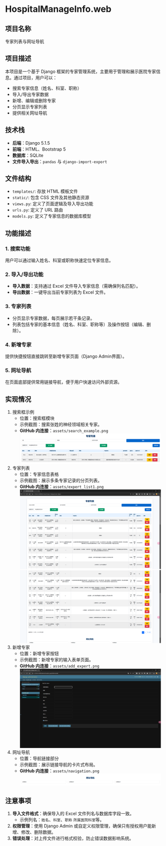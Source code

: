 # HospitalManageInfo.web
## 项目名称
专家列表与网址导航

## 项目描述
本项目是一个基于 Django 框架的专家管理系统，主要用于管理和展示医院专家信息。通过项目，用户可以：

- 搜索专家信息（姓名、科室、职称）
- 导入/导出专家数据
- 新增、编辑或删除专家
- 分页显示专家列表
- 提供相关网址导航

## 技术栈
- **后端**：Django 5.1.5
- **前端**：HTML、Bootstrap 5
- **数据库**：SQLite
- **文件导入导出**：`pandas` 与 `django-import-export`

## 文件结构
- `templates/`: 存放 HTML 模板文件
- `static/`: 包含 CSS 文件及其他静态资源
- `views.py`: 定义了页面逻辑及导入导出功能
- `urls.py`: 定义了 URL 路由
- `models.py`: 定义了专家信息的数据库模型

## 功能描述
### 1. 搜索功能
用户可以通过输入姓名、科室或职称快速定位专家信息。

### 2. 导入/导出功能
- **导入数据**：支持通过 Excel 文件导入专家信息（需确保列名匹配）。
- **导出数据**：一键导出当前专家列表为 Excel 文件。

### 3. 专家列表
- 分页显示专家数据，每页展示若干条记录。
- 列表包括专家的基本信息（姓名、科室、职称等）及操作按钮（编辑、删除）。

### 4. 新增专家
提供快捷按钮直接跳转至新增专家页面（Django Admin界面）。

### 5. 网址导航
在页面底部提供常用链接导航，便于用户快速访问外部资源。

## 实现情况
1. 搜索框示例
   - 位置：搜索框模块
   - 示例截图：搜索张姓的神经领域相关专家。
   - **GitHub 内连接**：`assets/search_example.png`
![](assets/search_example.png)
2. 专家列表
   - 位置：专家信息表格
   - 示例截图：展示多条专家记录的分页列表。
   - **GitHub 内连接**：`assets/expert_list1.png`
![顶](assets/expert_list.png)
![底](assets/expert_list1.png)
3. 新增专家
   - 位置：新增专家按钮
   - 示例截图：新增专家的输入表单页面。
   - **GitHub 内连接**：`assets/add_expert.png`
![](assets/add_expert.png)
4. 网址导航
   - 位置：导航链接部分
   - 示例截图：展示链接导航的卡片式布局。
   - **GitHub 内连接**：`assets/navigation.png`
![](assets/navigation.png)

## 注意事项
1. **导入文件格式**：确保导入的 Excel 文件列名与数据库字段一致。
   - 示例列名：`姓名`、`科室`、`职称` `所属医院科室`等。
2. **权限管理**：使用 Django Admin 或自定义权限管理，确保只有授权用户能新增、修改、删除数据。
3. **错误处理**：对上传文件进行格式校验，防止错误数据影响系统。



